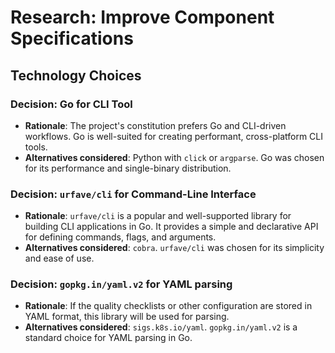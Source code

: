 # Research: Improve Component Specifications

## Technology Choices

### Decision: Go for CLI Tool

- **Rationale**: The project's constitution prefers Go and CLI-driven workflows. Go is well-suited for creating performant, cross-platform CLI tools.
- **Alternatives considered**: Python with `click` or `argparse`. Go was chosen for its performance and single-binary distribution.

### Decision: `urfave/cli` for Command-Line Interface

- **Rationale**: `urfave/cli` is a popular and well-supported library for building CLI applications in Go. It provides a simple and declarative API for defining commands, flags, and arguments.
- **Alternatives considered**: `cobra`. `urfave/cli` was chosen for its simplicity and ease of use.

### Decision: `gopkg.in/yaml.v2` for YAML parsing

- **Rationale**: If the quality checklists or other configuration are stored in YAML format, this library will be used for parsing.
- **Alternatives considered**: `sigs.k8s.io/yaml`. `gopkg.in/yaml.v2` is a standard choice for YAML parsing in Go.
